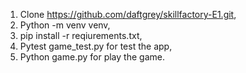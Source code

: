 1. Clone https://github.com/daftgrey/skillfactory-E1.git,
2. Python -m venv venv,
3. pip install -r reqiurements.txt,
4. Pytest game_test.py for test the app,
5. Python game.py for play the game.
